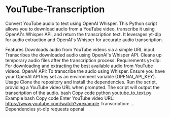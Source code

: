 # YouTube-Transcription
Convert YouTube audio to text using OpenAI Whisper.
This Python script allows you to download audio from a YouTube video, transcribe it using OpenAI's Whisper API, and return the transcription text. It leverages yt-dlp for audio extraction and OpenAI's Whisper for accurate audio transcription.

Features
Downloads audio from YouTube videos via a simple URL input.
Transcribes the downloaded audio using OpenAI's Whisper API.
Cleans up temporary audio files after the transcription process.
Requirements
yt-dlp: For downloading and extracting the best available audio from YouTube videos.
OpenAI API: To transcribe the audio using Whisper. Ensure you have your OpenAI API key set as an environment variable (OPENAI_API_KEY).
Usage
Clone the repository and install the dependencies.
Run the script, providing a YouTube video URL when prompted.
The script will output the transcription of the audio.
bash
Copy code
python youtube_to_text.py
Example
bash
Copy code
Enter YouTube video URL: https://www.youtube.com/watch?v=example
Transcription:
...
Dependencies
yt-dlp
requests
openai
